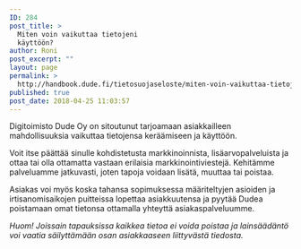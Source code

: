 ```yaml
---
ID: 284
post_title: >
  Miten voin vaikuttaa tietojeni
  käyttöön?
author: Roni
post_excerpt: ""
layout: page
permalink: >
  http://handbook.dude.fi/tietosuojaseloste/miten-voin-vaikuttaa-tietojeni-kayttoon
published: true
post_date: 2018-04-25 11:03:57
---
```

Digitoimisto Dude Oy on sitoutunut tarjoamaan asiakkailleen mahdollisuuksia vaikuttaa tietojensa keräämiseen ja käyttöön.

Voit itse päättää sinulle kohdistetusta markkinoinnista, lisäarvopalveluista ja ottaa tai olla ottamatta vastaan erilaisia markkinointiviestejä. Kehitämme palveluamme jatkuvasti, joten tapoja voidaan lisätä, muuttaa tai poistaa.

Asiakas voi myös koska tahansa sopimuksessa määriteltyjen asioiden ja irtisanomisaikojen puitteissa lopettaa asiakkuutensa ja pyytää Dudea poistamaan omat tietonsa ottamalla yhteyttä asiakaspalveluumme.

<em>Huom! Joissain tapauksissa kaikkea tietoa ei voida poistaa ja lainsäädäntö voi vaatia säilyttämään osan asiakkaaseen liittyvästä tiedosta.</em>
